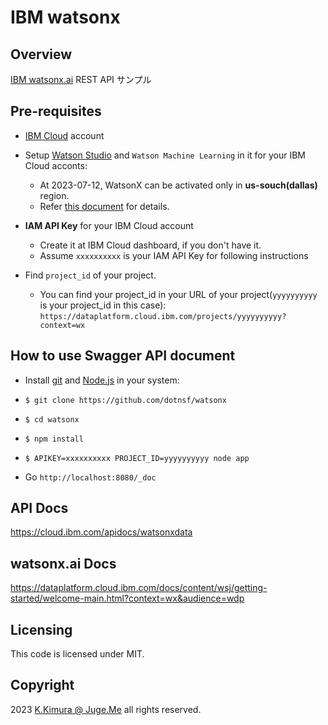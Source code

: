 # IBM watsonx


## Overview

[IBM watsonx.ai](https://www.ibm.com/products/watsonx-ai) REST API サンプル


## Pre-requisites

- [IBM Cloud](https://cloud.ibm.com/) account

- Setup [Watson Studio](https://www.ibm.com/products/watson-studio) and `Watson Machine Learning` in it for your IBM Cloud acconts:

  - At 2023-07-12, WatsonX can be activated only in **us-souch(dallas)** region.
  - Refer [this document](https://qiita.com/yanagih/items/3d1b081f46799072df80) for details.

- **IAM API Key** for your IBM Cloud account
  - Create it at IBM Cloud dashboard, if you don't have it.
  - Assume `xxxxxxxxxx` is your IAM API Key for following instructions

- Find `project_id` of your project.
  - You can find your project_id in your URL of your project(`yyyyyyyyyy` is your project_id in this case): `https://dataplatform.cloud.ibm.com/projects/yyyyyyyyyy?context=wx`


## How to use Swagger API document

- Install [git](https://git-scm.com/downloads) and [Node.js](https://nodejs.org/) in your system:

- `$ git clone https://github.com/dotnsf/watsonx`

- `$ cd watsonx`

- `$ npm install`

- `$ APIKEY=xxxxxxxxxx PROJECT_ID=yyyyyyyyyy node app`

- Go `http://localhost:8080/_doc`


## API Docs

https://cloud.ibm.com/apidocs/watsonxdata


## watsonx.ai Docs

https://dataplatform.cloud.ibm.com/docs/content/wsj/getting-started/welcome-main.html?context=wx&audience=wdp


## Licensing

This code is licensed under MIT.


## Copyright

2023  [K.Kimura @ Juge.Me](https://github.com/dotnsf) all rights reserved.
